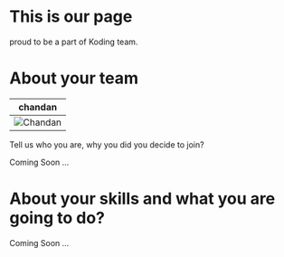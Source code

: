This is our page
================

proud to be a part of Koding team.


About your team
===========================

| chandan
|--- 
| ![Chandan](https://pbs.twimg.com/profile_images/534009152473817088/Abs6-Riv_400x400.jpeg) 

Tell us who you are, why you did you decide to join?

Coming Soon ...

About your skills and what you are going to do?
=======
Coming Soon ...
